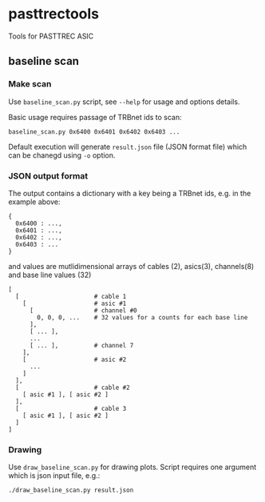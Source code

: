 # pasttrectools
Tools for PASTTREC ASIC

## baseline scan

### Make scan

Use ```baseline_scan.py``` script, see ```--help``` for usage and options details.

Basic usage requires passage of TRBnet ids to scan:

    baseline_scan.py 0x6400 0x6401 0x6402 0x6403 ...

Default execution will generate ```result.json``` file (JSON format file) which can be chanegd using ```-o``` option.

### JSON output format

The output contains a dictionary with a key being a TRBnet ids, e.g. in the example above:

    {
      0x6400 : ...,
      0x6401 : ...,
      0x6402 : ...,
      0x6403 : ...
    }

and values are mutlidimensional arrays of cables (2), asics(3), channels(8) and base line values (32)

    [
      [                     # cable 1
        [                   # asic #1
          [                 # channel #0
            0, 0, 0, ...    # 32 values for a counts for each base line
          ],
          [ ... ],
          ...
          [ ... ],          # channel 7
        ],
        [                   # asic #2
          ...
        ]
      ],
      [                     # cable #2
        [ asic #1 ], [ asic #2 ]
      ],
      [                     # cable 3
        [ asic #1 ], [ asic #2 ]
      ]
    ]

### Drawing

Use ```draw_baseline_scan.py``` for drawing plots. Script requires one argument which is json input file, e.g.:

    ./draw_baseline_scan.py result.json